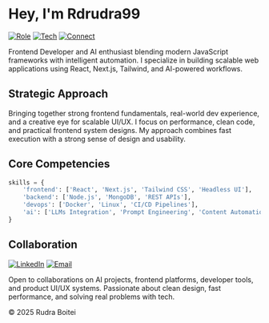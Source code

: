 # Hey, I'm Rdrudra99

[![Role](https://img.shields.io/badge/Role-SaaS%20Founder-000000?style=for-the-badge&logoColor=white)](https://whyme.tech)
[![Tech](https://img.shields.io/badge/TechStack-Next.js%20%7C%20React%20%7C%20AI-000000?style=for-the-badge&logoColor=white)](https://whyme.tech)
[![Connect](https://img.shields.io/badge/Connect-LinkedIn-000000?style=for-the-badge&logo=linkedin&logoColor=white)](https://linkedin.com/in/rdrudra99)

Frontend Developer and AI enthusiast blending modern JavaScript frameworks with intelligent automation. I specialize in building scalable web applications using React, Next.js, Tailwind, and AI-powered workflows.

## Strategic Approach

Bringing together strong frontend fundamentals, real-world dev experience, and a creative eye for scalable UI/UX. I focus on performance, clean code, and practical frontend system designs. My approach combines fast execution with a strong sense of design and usability.

## Core Competencies

```python
skills = {
    'frontend': ['React', 'Next.js', 'Tailwind CSS', 'Headless UI'],
    'backend': ['Node.js', 'MongoDB', 'REST APIs'],
    'devops': ['Docker', 'Linux', 'CI/CD Pipelines'],
    'ai': ['LLMs Integration', 'Prompt Engineering', 'Content Automation']
}
````

## Collaboration

[![LinkedIn](https://img.shields.io/badge/LinkedIn-000000?style=for-the-badge\&logo=linkedin\&logoColor=white)](https://www.linkedin.com/in/rdrudra99)
[![Email](https://img.shields.io/badge/Email-000000?style=for-the-badge\&logo=gmail\&logoColor=white)](mailto:rudraboitei@gmail.com)

Open to collaborations on AI projects, frontend platforms, developer tools, and product UI/UX systems. Passionate about clean design, fast performance, and solving real problems with tech.

© 2025 Rudra Boitei
